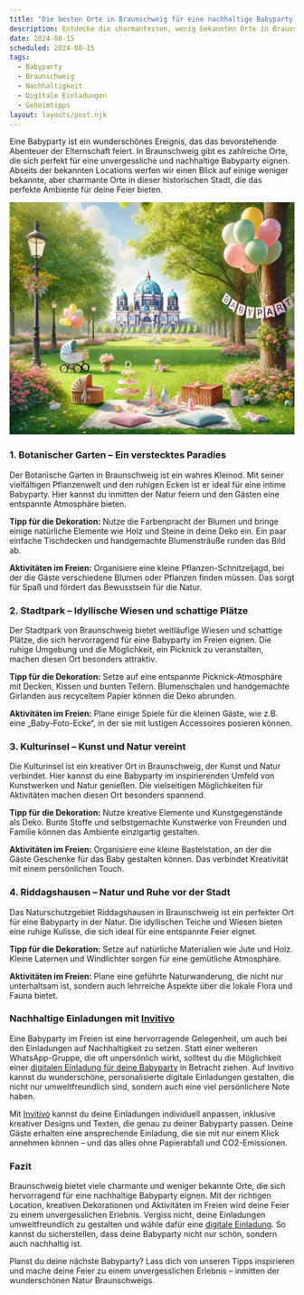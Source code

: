 ```yaml
---
title: "Die besten Orte in Braunschweig für eine nachhaltige Babyparty: Nischenideen für unvergessliche Feiern"
description: Entdecke die charmantesten, wenig bekannten Orte in Braunschweig für eine nachhaltige Babyparty und erfahre, wie du digitale Einladungen verwenden kannst, um umweltfreundlich und persönlich zu feiern.
date: 2024-08-15
scheduled: 2024-08-15
tags:
  - Babyparty
  - Braunschweig
  - Nachhaltigkeit
  - Digitale Einladungen
  - Geheimtipps
layout: layouts/post.njk
---
```


Eine Babyparty ist ein wunderschönes Ereignis, das das bevorstehende Abenteuer der Elternschaft feiert. In Braunschweig gibt es zahlreiche Orte, die sich perfekt für eine unvergessliche und nachhaltige Babyparty eignen. Abseits der bekannten Locations werfen wir einen Blick auf einige weniger bekannte, aber charmante Orte in dieser historischen Stadt, die das perfekte Ambiente für deine Feier bieten.

![Babyparty im Park](/img/picnic-park.webp)

### 1. **Botanischer Garten – Ein verstecktes Paradies**

Der Botanische Garten in Braunschweig ist ein wahres Kleinod. Mit seiner vielfältigen Pflanzenwelt und den ruhigen Ecken ist er ideal für eine intime Babyparty. Hier kannst du inmitten der Natur feiern und den Gästen eine entspannte Atmosphäre bieten.

**Tipp für die Dekoration:** Nutze die Farbenpracht der Blumen und bringe einige natürliche Elemente wie Holz und Steine in deine Deko ein. Ein paar einfache Tischdecken und handgemachte Blumensträuße runden das Bild ab.

**Aktivitäten im Freien:** Organisiere eine kleine Pflanzen-Schnitzeljagd, bei der die Gäste verschiedene Blumen oder Pflanzen finden müssen. Das sorgt für Spaß und fördert das Bewusstsein für die Natur.

### 2. **Stadtpark – Idyllische Wiesen und schattige Plätze**

Der Stadtpark von Braunschweig bietet weitläufige Wiesen und schattige Plätze, die sich hervorragend für eine Babyparty im Freien eignen. Die ruhige Umgebung und die Möglichkeit, ein Picknick zu veranstalten, machen diesen Ort besonders attraktiv.

**Tipp für die Dekoration:** Setze auf eine entspannte Picknick-Atmosphäre mit Decken, Kissen und bunten Tellern. Blumenschalen und handgemachte Girlanden aus recyceltem Papier können die Deko abrunden.

**Aktivitäten im Freien:** Plane einige Spiele für die kleinen Gäste, wie z.B. eine „Baby-Foto-Ecke“, in der sie mit lustigen Accessoires posieren können.

### 3. **Kulturinsel – Kunst und Natur vereint**

Die Kulturinsel ist ein kreativer Ort in Braunschweig, der Kunst und Natur verbindet. Hier kannst du eine Babyparty im inspirierenden Umfeld von Kunstwerken und Natur genießen. Die vielseitigen Möglichkeiten für Aktivitäten machen diesen Ort besonders spannend.

**Tipp für die Dekoration:** Nutze kreative Elemente und Kunstgegenstände als Deko. Bunte Stoffe und selbstgemachte Kunstwerke von Freunden und Familie können das Ambiente einzigartig gestalten.

**Aktivitäten im Freien:** Organisiere eine kleine Bastelstation, an der die Gäste Geschenke für das Baby gestalten können. Das verbindet Kreativität mit einem persönlichen Touch.

### 4. **Riddagshausen – Natur und Ruhe vor der Stadt**

Das Naturschutzgebiet Riddagshausen in Braunschweig ist ein perfekter Ort für eine Babyparty in der Natur. Die idyllischen Teiche und Wiesen bieten eine ruhige Kulisse, die sich ideal für eine entspannte Feier eignet.

**Tipp für die Dekoration:** Setze auf natürliche Materialien wie Jute und Holz. Kleine Laternen und Windlichter sorgen für eine gemütliche Atmosphäre.

**Aktivitäten im Freien:** Plane eine geführte Naturwanderung, die nicht nur unterhaltsam ist, sondern auch lehrreiche Aspekte über die lokale Flora und Fauna bietet.

### **Nachhaltige Einladungen mit [Invitivo](https://invitivo.com/create)**

Eine Babyparty im Freien ist eine hervorragende Gelegenheit, um auch bei den Einladungen auf Nachhaltigkeit zu setzen. Statt einer weiteren WhatsApp-Gruppe, die oft unpersönlich wirkt, solltest du die Möglichkeit einer [digitalen Einladung für deine Babyparty](https://invitivo.com/) in Betracht ziehen. Auf Invitivo kannst du wunderschöne, personalisierte digitale Einladungen gestalten, die nicht nur umweltfreundlich sind, sondern auch eine viel persönlichere Note haben.

Mit [Invitivo](https://invitivo.com/) kannst du deine Einladungen individuell anpassen, inklusive kreativer Designs und Texten, die genau zu deiner Babyparty passen. Deine Gäste erhalten eine ansprechende Einladung, die sie mit nur einem Klick annehmen können – und das alles ohne Papierabfall und CO2-Emissionen.

### **Fazit**

Braunschweig bietet viele charmante und weniger bekannte Orte, die sich hervorragend für eine nachhaltige Babyparty eignen. Mit der richtigen Location, kreativen Dekorationen und Aktivitäten im Freien wird deine Feier zu einem unvergesslichen Erlebnis. Vergiss nicht, deine Einladungen umweltfreundlich zu gestalten und wähle dafür eine [digitale Einladung](https://invitivo.com). So kannst du sicherstellen, dass deine Babyparty nicht nur schön, sondern auch nachhaltig ist.

Planst du deine nächste Babyparty? Lass dich von unseren Tipps inspirieren und mache deine Feier zu einem unvergesslichen Erlebnis – inmitten der wunderschönen Natur Braunschweigs.
